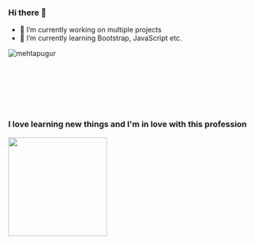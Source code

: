 ### Hi there 👋

- 🔭 I’m currently working on multiple projects
- 🌱 I’m currently learning Bootstrap, JavaScript etc.

<p><img align="left" src="https://github-readme-stats.vercel.app/api/top-langs?username=mehtapugur&show_icons=true&locale=en&layout=compact" alt="mehtapugur" /></p>
<br><br><br/><br/><br/><br/><br>

### I love learning new things and I'm in love with this profession

<img height="200px" src="https://media.giphy.com/media/L1R1tvI9svkIWwpVYr/giphy.gif"/>
